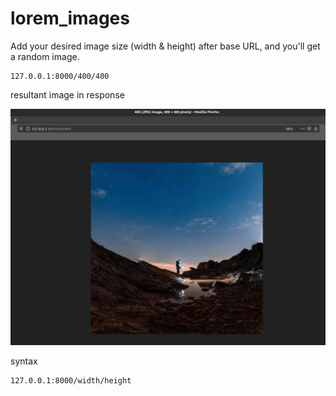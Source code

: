 # lorem_images

Add your desired image size (width & height) after base URL, and you'll get a random image.

```
127.0.0.1:8000/400/400

```

resultant image in response 

![result](result.jpg)


syntax 

```
127.0.0.1:8000/width/height

```




